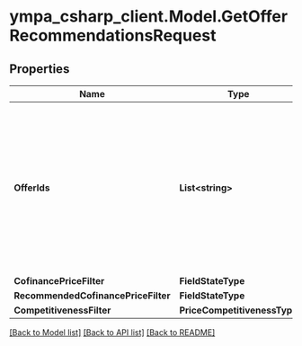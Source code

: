 # ympa_csharp_client.Model.GetOfferRecommendationsRequest

## Properties

Name | Type | Description | Notes
------------ | ------------- | ------------- | -------------
**OfferIds** | **List&lt;string&gt;** | Идентификаторы товаров, информация о которых нужна. ⚠️ Не используйте это поле одновременно с остальными фильтрами. Если вы хотите воспользоваться фильтрами, оставьте поле пустым. | [optional] 
**CofinancePriceFilter** | **FieldStateType** |  | [optional] 
**RecommendedCofinancePriceFilter** | **FieldStateType** |  | [optional] 
**CompetitivenessFilter** | **PriceCompetitivenessType** |  | [optional] 

[[Back to Model list]](../README.md#documentation-for-models) [[Back to API list]](../README.md#documentation-for-api-endpoints) [[Back to README]](../README.md)

